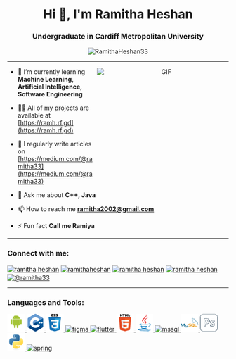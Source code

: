 <h1 align="center">Hi 👋, I'm Ramitha Heshan</h1>
<h3 align="center">Undergraduate in Cardiff Metropolitan University</h3>

<p align="center"> <img src="https://komarev.com/ghpvc/?username=RamithaHeshan33&label=Profile%20views&color=0e75b6&style=flat" alt="RamithaHeshan33" /> </p>

---
<a target="_blank" align="center">
  <img align="right" top="500" height="300" width="300" alt="GIF" src="https://github.com/7oSkaaa/7oSkaaa/blob/main/Images/Right_Side.gif?raw=true">
</a>

- 🌱 I’m currently learning **Machine Learning, Artificial Intelligence, Software Engineering**

- 👨‍💻 All of my projects are available at [https://ramh.rf.gd](https://ramh.rf.gd)

- 📝 I regularly write articles on [https://medium.com/@ramitha33](https://medium.com/@ramitha33)

- 💬 Ask me about **C++, Java**

- 📫 How to reach me **ramitha2002@gmail.com**

- ⚡ Fun fact **Call me Ramiya**

---

<h3 align="left">Connect with me:</h3>
<p align="left">
<a href="https://www.linkedin.com/in/ramitha-heshan-9872502a7/" target="blank"><img align="center" src="https://raw.githubusercontent.com/rahuldkjain/github-profile-readme-generator/master/src/images/icons/Social/linked-in-alt.svg" alt="ramitha heshan" height="30" width="40" /></a>
<a href="https://kaggle.com/ramithaheshan" target="blank"><img align="center" src="https://raw.githubusercontent.com/rahuldkjain/github-profile-readme-generator/master/src/images/icons/Social/kaggle.svg" alt="ramithaheshan" height="30" width="40" /></a>
<a href="https://www.facebook.com/ramitha.heshan.1" target="blank"><img align="center" src="https://raw.githubusercontent.com/rahuldkjain/github-profile-readme-generator/master/src/images/icons/Social/facebook.svg" alt="ramitha heshan" height="30" width="40" /></a>
<a href="https://instagram.com/ramitha heshan" target="blank"><img align="center" src="https://raw.githubusercontent.com/rahuldkjain/github-profile-readme-generator/master/src/images/icons/Social/instagram.svg" alt="ramitha heshan" height="30" width="40" /></a>
<a href="https://medium.com/@ramitha33" target="blank"><img align="center" src="https://raw.githubusercontent.com/rahuldkjain/github-profile-readme-generator/master/src/images/icons/Social/medium.svg" alt="@ramitha33" height="30" width="40" /></a>
</p>

---

<h3 align="left">Languages and Tools:</h3>
<p align="left"> <a href="https://developer.android.com" target="_blank" rel="noreferrer"> <img src="https://raw.githubusercontent.com/devicons/devicon/master/icons/android/android-original-wordmark.svg" alt="android" width="40" height="40"/> </a> <a href="https://www.w3schools.com/cpp/" target="_blank" rel="noreferrer"> <img src="https://raw.githubusercontent.com/devicons/devicon/master/icons/cplusplus/cplusplus-original.svg" alt="cplusplus" width="40" height="40"/> </a> <a href="https://www.w3schools.com/css/" target="_blank" rel="noreferrer"> <img src="https://raw.githubusercontent.com/devicons/devicon/master/icons/css3/css3-original-wordmark.svg" alt="css3" width="40" height="40"/> </a> <a href="https://www.figma.com/" target="_blank" rel="noreferrer"> <img src="https://www.vectorlogo.zone/logos/figma/figma-icon.svg" alt="figma" width="40" height="40"/> </a> <a href="https://flutter.dev" target="_blank" rel="noreferrer"> <img src="https://www.vectorlogo.zone/logos/flutterio/flutterio-icon.svg" alt="flutter" width="40" height="40"/> </a> <a href="https://www.w3.org/html/" target="_blank" rel="noreferrer"> <img src="https://raw.githubusercontent.com/devicons/devicon/master/icons/html5/html5-original-wordmark.svg" alt="html5" width="40" height="40"/> </a> <a href="https://www.java.com" target="_blank" rel="noreferrer"> <img src="https://raw.githubusercontent.com/devicons/devicon/master/icons/java/java-original.svg" alt="java" width="40" height="40"/> </a> <a href="https://www.microsoft.com/en-us/sql-server" target="_blank" rel="noreferrer"> <img src="https://www.svgrepo.com/show/303229/microsoft-sql-server-logo.svg" alt="mssql" width="40" height="40"/> </a> <a href="https://www.mysql.com/" target="_blank" rel="noreferrer"> <img src="https://raw.githubusercontent.com/devicons/devicon/master/icons/mysql/mysql-original-wordmark.svg" alt="mysql" width="40" height="40"/> </a> <a href="https://www.photoshop.com/en" target="_blank" rel="noreferrer"> <img src="https://raw.githubusercontent.com/devicons/devicon/master/icons/photoshop/photoshop-line.svg" alt="photoshop" width="40" height="40"/> </a> <a href="https://www.python.org" target="_blank" rel="noreferrer"> <img src="https://raw.githubusercontent.com/devicons/devicon/master/icons/python/python-original.svg" alt="python" width="40" height="40"/> </a> <a href="https://spring.io/" target="_blank" rel="noreferrer"> <img src="https://www.vectorlogo.zone/logos/springio/springio-icon.svg" alt="spring" width="40" height="40"/> </a> </p>
